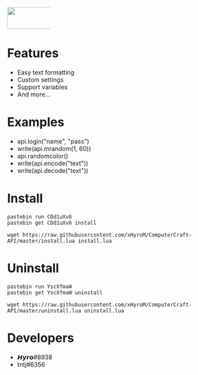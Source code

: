 <div style="width:100px !important;">
  <img src="https://upload.hicoria.com/files/G1x1yeck.png" style="height: 51px !important;width: 217px !important;">
</div>

# Features
* Easy text formatting
* Custom settings
* Support variables
* And more...

# Examples
* api.login("name", "pass")
* write(api.mrandom(1, 60))
* api.randomcolor()
* write(api.encode("text"))
* write(api.decode("text"))

# Install
```
pastebin run CDd1uXv6
pastebin get CDd1uXv6 install

wget https://raw.githubusercontent.com/xHyroM/ComputerCraft-API/master/install.lua install.lua
```

# Uninstall
```
pastebin run YscXfmaW
pastebin get YscXfmaW uninstall

wget https://raw.githubusercontent.com/xHyroM/ComputerCraft-API/master/uninstall.lua uninstall.lua
```

# Developers
* 𝙃𝙮𝙧𝙤#8938
* tntj#6356
